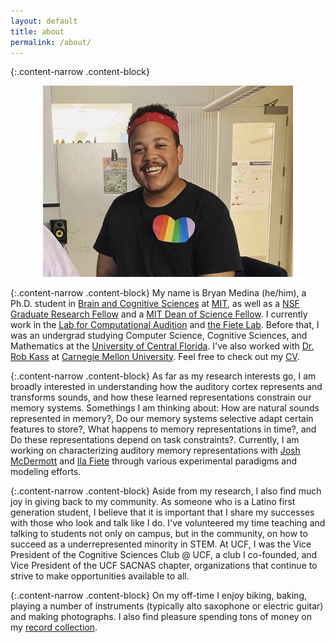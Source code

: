 ```yaml
---
layout: default
title: about
permalink: /about/
---
```


{:.content-narrow .content-block}
<figure><center>
  <img width="400" src="/images/me.jpeg" data-action="zoom"/>
</center></figure>

{:.content-narrow .content-block}
My name is Bryan Medina (he/him), a Ph.D. student in [Brain and Cognitive Sciences](https://bcs.mit.edu/) at [MIT](http://web.mit.edu/), as well as a [NSF Graduate Research Fellow](https://www.nsfgrfp.org/resources/about-grfp/) and a [MIT Dean of Science Fellow](https://science.mit.edu/about/awards/deans-fellowship-program/). I currently work in the [Lab for Computational Audition](http://mcdermottlab.mit.edu/) and [the Fiete Lab](https://fietelab.mit.edu). Before that, I was an undergrad studying Computer Science, Cognitive Sciences, and Mathematics at the [University of Central Florida](https://www.ucf.edu/). I've also worked with [Dr. Rob Kass](https://www.stat.cmu.edu/~kass/) at [Carnegie Mellon University](https://www.cmu.edu/). Feel free to check out my [CV](/images/pdf/bjm_cv.pdf).

{:.content-narrow .content-block}
As far as my research interests go, I am broadly interested in understanding how the auditory cortex represents and transforms sounds, and how these learned representations constrain our memory systems. Somethings I am thinking about: How are natural sounds represented in memory?, Do our memory systems selective adapt certain features to store?, What happens to memory representations in time?, and Do these representations depend on task constraints?. Currently, I am working on characterizing auditory memory representations with [Josh McDermott](http://web.mit.edu/jhm/www/) and [Ila Fiete](https://fietelab.mit.edu/people/) through various experimental paradigms and modeling efforts.

{:.content-narrow .content-block}
Aside from my research, I also find much joy in giving back to my community. As someone who is a Latino first generation student, I believe that it is important that I share my successes with those who look and talk like I do. I've volunteered my time teaching and talking to students not only on campus, but in the community, on how to succeed as a underrepresented minority in STEM. At UCF, I was the Vice President of the Cognitive Sciences Club @ UCF, a club I co-founded, and Vice President of the UCF SACNAS chapter, organizations that continue to strive to make opportunities available to all.

{:.content-narrow .content-block}
On my off-time I enjoy biking, baking, playing a number of instruments (typically alto saxophone or electric guitar) and making photographs. I also find pleasure spending tons of money on my [record collection](https://www.discogs.com/user/bj_medina/collection?page=1&limit=100&header=1&layout=big).
